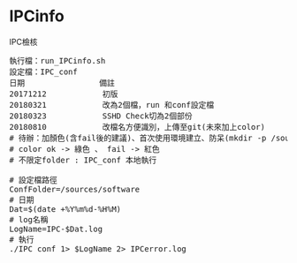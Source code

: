 # IPCinfo
IPC檢核
<pre>
執行檔：run_IPCinfo.sh
設定檔：IPC_conf
日期                備註
20171212            初版
20180321            改為2個檔，run 和conf設定檔
20180323            SSHD Check切為2個部份
20180810            改檔名方便識別，上傳至git(未來加上color)
# 待辦：加顏色(含fail後的建議)、首次使用環境建立、防呆(mkdir -p /sources/software)、跨平台
# color ok -> 綠色 、 fail -> 紅色
# 不限定folder : IPC_conf 本地執行

# 設定檔路徑
ConfFolder=/sources/software
# 日期
Dat=$(date +%Y%m%d-%H%M)
# log名稱
LogName=IPC-$Dat.log
# 執行
./IPC_conf 1> $LogName 2> IPCerror.log
</pre>
